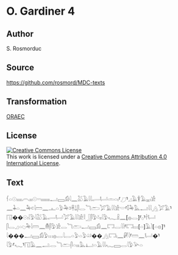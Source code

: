 # O. Gardiner 4

## Author

S. Rosmorduc

## Source

https://github.com/rosmord/MDC-texts

## Transformation

[ORAEC](https://oraec.github.io/)

## License

<a rel="license" href="http://creativecommons.org/licenses/by/4.0/"><img alt="Creative Commons License" style="border-width:0" src="https://i.creativecommons.org/l/by/4.0/88x31.png" /></a><br />This work is licensed under a <a rel="license" href="http://creativecommons.org/licenses/by/4.0/">Creative Commons Attribution 4.0 International License</a>.

## Text

𓆳𓏏𓇳𓏤𓏤𓏤𓏤𓏤𓇹𓏤𓏤𓏤𓇳𓎆𓎆𓏤𓏤𓏤𓏤𓏤𓏤𓏤𓏤𓂝𓈙𓀁𓇋𓈖𓅷𓄿𓇋𓇋𓂷𓂡𓏛𓏏𓏤⸢𓈔⸣𓈎𓄿𓇉𓄿𓈇𓏤𓀀<br>
𓈖𓇓𓏏𓈖𓅆𓍹𓇋𓏠𓈖𓊵𓏏𓅱𓅆𓍺𓋹𓍑𓋴𓂋𓆓𓂧𓅯𓄿𓇋𓇋𓀀𓎟⸢𓄤𓅆𓅓𓂝𓇋𓇋𓂻𓅯𓄿⸣<br>
𓉔��𓇳𓏤𓇋𓅱𓇋𓅷𓄿𓂷𓂡𓅯𓄿𓇋𓇋𓀀𓎛𓃀𓋴𓅱𓍱𓏤𓏤𓇋𓅱𓆑𓏎𓈖[𓐍𓂋]⸢𓊪⸣𓌂𓂡<br>
𓋴𓂋𓈎𓏏𓆇𓅆𓇋𓏠𓈖𓄟𓋴𓅱𓀀𓂋𓆓𓂧𓂝𓈙𓀁𓈖𓉐𓂋𓇋𓇋⸢𓉐𓏥[𓏏]𓄿𓌙[𓏏𓊖]⸣<br>
𓇋���𓂝𓈙𓀁𓅱𓏥𓐍𓂋𓇋𓂋𓏏𓅱𓏏𓅱𓄖��𓂻𓉐𓏤𓈖𓏞𓇋⸢𓏠𓈖𓂡�⸣<br>
𓇋𓅱⸢𓆑⸣𓉔𓄿𓈖𓂢𓂋𓆓𓂧𓋴𓏏𓏤𓏤𓏤𓅓𓂞𓏏𓄿𓇋𓇋𓆑𓈙𓂋𓇋𓅱𓅪𓏏<br>
